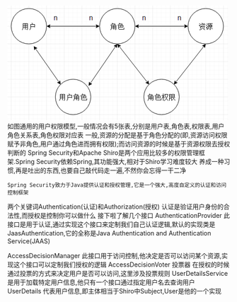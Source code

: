![Image text](https://github.com/developerxiaofeng/Spring-Security/blob/master/src/main/resources/static/666.png)
如图通用的用户权限模型,一般情况会有5张表,分别是用户表,角色表,权限表,用户角色关系表,角色权限对应表
一般,资源的分配是基于角色分配的(即,资源访问权限赋予非角色,用户通过角色进而拥有权限);而访问资源的时候是基于资源权限去授权判断的
Spring Security和Apache Shiro是两个应用比较多的权限管理框架.Spring Security依赖Spring,其功能强大,相对于Shiro学习难度较大
养成一种习惯,再是吐出的东西,也要自己敲代码走一遍,不然你会忘得一干二净

    Spring Security致力于Java提供认证和授权管理,它是一个强大,高度自定义的认证和访问控制框架
两个关键词Authentication(认证)和Authorization(授权)
    认证是验证用户身份的合法性,而授权是控制你可以做什么
接下啦了解几个接口
AuthenticationProvider
此接口是用于认证,通过实现这个接口来定制我们自己认证逻辑,默认的实现类是JaasAuthentication,它的全称是Java Authentication and Authentication Service(JAAS)

AccessDecisionManager
此接口用于访问控制,他决定是否可以访问某个资源,实现这个接口可以定制我们授权的逻辑
AccessDecisionVoter 投票器
在授权的时候通过投票的方式来决定用户是否可以访问,这里涉及投票规则
UserDetailsService
是用于加载特定用户信息,他只有一个接口通过指定用户名去查询用户
UserDetails
代表用户信息,即主体相当于Shiro中Subject,User是他的一个实现